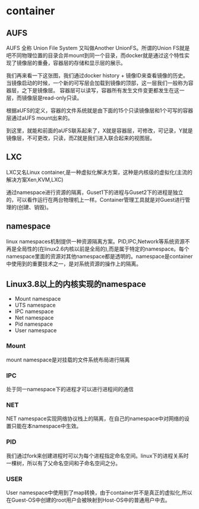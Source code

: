 # container 


## AUFS

AUFS 全称 Union File System 又叫做Another UnionFS。所谓的Union FS就是吧不同物理位置的目录合并mount到同一个目录，而docker就是通过这个特性实现了镜像层的重叠，容器层的存储和显示层的展示。

我们再来看一下这张图，我们通过docker history + 镜像ID来查看镜像的历史。
当镜像启动的时候，一个新的可写层会加载到镜像的顶部，这一层我们一般称为容器层，之下是镜像层。
容器层可以读写，容器所有发生文件变更都发生在这一层，而镜像层是read-only只读。

根据aUFS的定义，容器的文件系统就是由下面的15个只读镜像层和1个可写的容器层通过aUFS mount出来的。

到这里，就能和前面的aUFS联系起来了，X就是容器层，可修改，可记录，Y就是镜像层，不可更改，只读，而Z就是我们进入联合起来的视图层。

## LXC

LXC又名Linux container,是一种虚拟化解决方案，这种是内核级的虚拟化(主流的解决方案Xen,KVM,LXC)

通过namespace进行资源的隔离，Guset1下的进程与Guset2下的进程是独立的，可以看作运行在两台物理机上一样。Container管理工具就是对Guest进行管理的(创建、销毁)。


## namespace

linux namespaces机制提供一种资源隔离方案。PID,IPC,Network等系统资源不再是全局性的(在linux2.6内核以前是全局的),而是属于特定的namespace。每个namespace里面的资源对其他namespace都是透明的。namespace是container中使用到的重要技术之一，是对系统资源的操作上的隔离。

## Linux3.8以上的内核实现的namespace

+ Mount namespace
+ UTS namespace
+ IPC namespace
+ Net namespace
+ Pid namespace
+ User namespace

### Mount

mount namespace是对挂载的文件系统布局进行隔离

### IPC

处于同一namespace下的进程才可以进行进程间的通信

### NET

NET namespace实现网络协议栈上的隔离，在自己的namespace中对网络的设置只能在本namespace中生效。

### PID

我们通过fork来创建进程时可以为每个进程指定命名空间。linux下的进程关系时一棵树，所以有了父命名空间和子命名空间之分。

### USER

User namespace中使用到了map转换，由于container并不是真正的虚拟化,所以在Guest-OS中创建的root用户会被映射到Host-OS中的普通用户中去。
